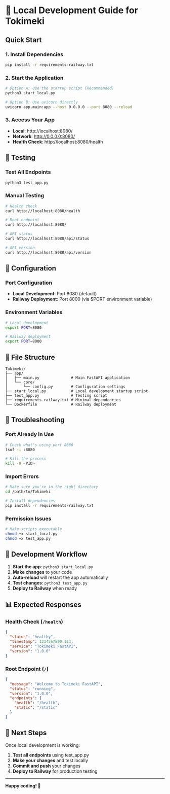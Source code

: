 # 🚀 Local Development Guide for Tokimeki

## Quick Start

### 1. Install Dependencies
```bash
pip install -r requirements-railway.txt
```

### 2. Start the Application
```bash
# Option A: Use the startup script (Recommended)
python3 start_local.py

# Option B: Use uvicorn directly
uvicorn app.main:app --host 0.0.0.0 --port 8080 --reload
```

### 3. Access Your App
- **Local**: http://localhost:8080/
- **Network**: http://0.0.0.0:8080/
- **Health Check**: http://localhost:8080/health

## 🧪 Testing

### Test All Endpoints
```bash
python3 test_app.py
```

### Manual Testing
```bash
# Health check
curl http://localhost:8080/health

# Root endpoint
curl http://localhost:8080/

# API status
curl http://localhost:8080/api/status

# API version
curl http://localhost:8080/api/version
```

## 🔧 Configuration

### Port Configuration
- **Local Development**: Port 8080 (default)
- **Railway Deployment**: Port 8000 (via $PORT environment variable)

### Environment Variables
```bash
# Local development
export PORT=8080

# Railway deployment
export PORT=8000
```

## 📁 File Structure
```
Tokimeki/
├── app/
│   ├── main.py              # Main FastAPI application
│   └── core/
│       └── config.py        # Configuration settings
├── start_local.py           # Local development startup script
├── test_app.py              # Testing script
├── requirements-railway.txt # Minimal dependencies
└── Dockerfile               # Railway deployment
```

## 🚨 Troubleshooting

### Port Already in Use
```bash
# Check what's using port 8080
lsof -i :8080

# Kill the process
kill -9 <PID>
```

### Import Errors
```bash
# Make sure you're in the right directory
cd /path/to/Tokimeki

# Install dependencies
pip install -r requirements-railway.txt
```

### Permission Issues
```bash
# Make scripts executable
chmod +x start_local.py
chmod +x test_app.py
```

## 🔄 Development Workflow

1. **Start the app**: `python3 start_local.py`
2. **Make changes** to your code
3. **Auto-reload** will restart the app automatically
4. **Test changes**: `python3 test_app.py`
5. **Deploy to Railway** when ready

## 📊 Expected Responses

### Health Check (`/health`)
```json
{
  "status": "healthy",
  "timestamp": 1234567890.123,
  "service": "Tokimeki FastAPI",
  "version": "1.0.0"
}
```

### Root Endpoint (`/`)
```json
{
  "message": "Welcome to Tokimeki FastAPI",
  "status": "running",
  "version": "1.0.0",
  "endpoints": {
    "health": "/health",
    "static": "/static"
  }
}
```

## 🎯 Next Steps

Once local development is working:
1. **Test all endpoints** using test_app.py
2. **Make your changes** and test locally
3. **Commit and push** your changes
4. **Deploy to Railway** for production testing

---

**Happy coding! 🚀**
